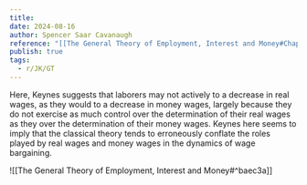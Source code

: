 ```yaml
---
title: 
date: 2024-08-16
author: Spencer Saar Cavanaugh
reference: "[[The General Theory of Employment, Interest and Money#Chapter 2, Section II]]"
publish: true
tags:
  - r/JK/GT
---
```

Here, Keynes suggests that laborers may not actively to a decrease in real wages, as they would to a decrease in money wages, largely because they do not exercise as much control over the determination of their real wages as they over the determination of their money wages. Keynes here seems to imply that the classical theory tends to erroneously conflate the roles played by real wages and money wages in the dynamics of wage bargaining. 

![[The General Theory of Employment, Interest and Money#^baec3a]]